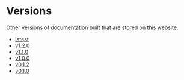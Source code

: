 # Versions

Other versions of documentation built
that are stored on this website.

<!-- markdownlint-disable MD033 -->
- <a href="..">latest</a>
- <a href="../v1.2.0">v1.2.0</a>
- <a href="../v1.1.0">v1.1.0</a>
- <a href="../v1.0.0">v1.0.0</a>
- <a href="../v0.1.2">v0.1.2</a>
- <a href="../v0.1.0">v0.1.0</a>
<!-- markdownlint-enable MD033 -->